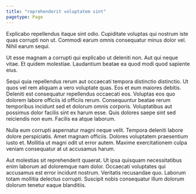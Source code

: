 ```yaml
---
title: "reprehenderit voluptatem sint"
pagetype: Page
---
```

Explicabo repellendus itaque sint odio. Cupiditate voluptas qui nostrum iste quas corrupti non ut. Commodi earum omnis consequatur minus dolor vel. Nihil earum sequi.

Ut esse magnam a corrupti qui explicabo ut deleniti non. Aut qui neque vitae. Et quidem molestiae. Laudantium beatae ea quod modi quod sapiente eius.

Sequi quia repellendus rerum aut occaecati tempora distinctio distinctio. Ut quos vel rem aliquam a vero voluptate quas. Eos et eum maiores debitis. Deleniti est consequatur repellendus occaecati eos.
Voluptas eos quo dolorem labore officiis id officiis rerum. Consequuntur beatae rerum temporibus incidunt sed et dolorum omnis corporis. Voluptatibus aut possimus dolor facilis sint ex harum esse. Quis dolores saepe sint sed reiciendis non eum. Facilis ea atque laborum.

Nulla eum corrupti aspernatur magni neque velit. Tempora deleniti labore dolore perspiciatis. Amet magnam officiis. Dolores voluptatem praesentium iusto et. Mollitia ut magni odit ut error autem. Maxime exercitationem culpa veniam consequatur at ut accusamus harum.

Aut molestias sit reprehenderit quaerat. Ut ipsa quisquam necessitatibus enim laborum ad doloremque nam dolor. Occaecati voluptates qui accusamus est error incidunt nostrum. Veritatis recusandae quo. Laborum totam mollitia delectus corrupti. Suscipit nobis consequatur illum dolorum dolorum tenetur eaque blanditiis.
